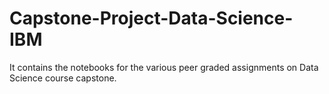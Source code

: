 # Capstone-Project-Data-Science-IBM
It contains the notebooks for the various peer graded assignments on Data Science course capstone.
